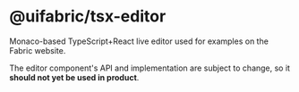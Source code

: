 # @uifabric/tsx-editor

Monaco-based TypeScript+React live editor used for examples on the Fabric website.

The editor component's API and implementation are subject to change, so it **should not yet be used in product**.

